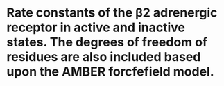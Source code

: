 # Rate constants of the β2 adrenergic receptor in active and inactive states. The degrees of freedom of residues are also included based upon the AMBER forcfefield model.
